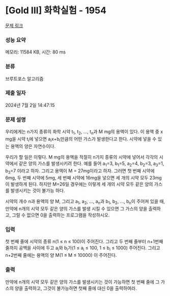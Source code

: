 # [Gold III] 화학실험 - 1954 

[문제 링크](https://www.acmicpc.net/problem/1954) 

### 성능 요약

메모리: 11584 KB, 시간: 80 ms

### 분류

브루트포스 알고리즘

### 제출 일자

2024년 7월 2일 14:47:15

### 문제 설명

<p>우리에게는 n가지 종류의 화학 시약 t<sub>1</sub>, t<sub>2</sub>, ..., t<sub>n</sub>과 M mg의 용액이 있다. 이 용액 중 x mg을 시약 t<sub>i</sub>에 넣으면 a<sub>i</sub>x+b<sub>i</sub>만큼의 어떤 가스가 발생한다고 한다. 시약에 넣을 수 있는 용액의 양은 자연수이다.</p>

<p>우리가 할 일은 이렇다. M mg의 용액을 적절히 n가지 종류의 시약에 넣어서 각각의 시약에서 같은 양의 가스를 발생시키려 한다. 예를 들어 a<sub>1</sub>=3, b<sub>1</sub>=5, a<sub>2</sub>=4, b<sub>2</sub>=3, a<sub>3</sub>=1, b<sub>3</sub>=7 이라고 하자. 그리고 용액이 M = 27mg이라고 하자. 그러면 첫 번째 시약에 6mg, 두 번째 시약에 5mg, 세 번째 시약에 16mg을 넣으면 세 개의 시약 모두 23mg이 발생하게 된다. 하지만 M=26일 경우에는 이렇게 세 개의 시약 모두 같은 양의 가스를 발생시키는 것이 불가능 하다.</p>

<p>시약의 개수 n과 용액의 양 M, 그리고 a<sub>1</sub>, a<sub>2</sub>, ..., a<sub>n</sub>과 b<sub>1</sub>, b<sub>2</sub>, ..., b<sub>n</sub>이 주어져 있을 때, 만약에 n개의 시약 모두 같은 양의 가스를 발생 시킬 수 있으면 그 가스의 양을 출력하고, 그럴 수 없으면 0을 출력하는 프로그램을 작성하시오.</p>

### 입력 

 <p>첫 번째 줄에 시약의 종류 n(1 ≤ n ≤ 100)이 주어진다. 그리고 두 번째 줄부터 n+1번째 줄까지 공백을 사이에 두고 a<sub>i</sub>와 b<sub>i</sub>가(1 ≤ a<sub>i</sub> ≤ 100, 1 ≤ b<sub>i</sub> ≤ 1000) 주어진다. 그리고 n+2번째 줄에는 용액의 양 M(1 ≤ M ≤ 10000) 이 주어진다.</p>

### 출력 

 <p>만약에 n개의 시약 모두 같은 양의 가스를 발생시키는 것이 가능하면 첫 번째 줄에 그 가스의 양을 출력하고, 그것이 불가능하면 첫째 줄에 대신 0을 출력하여라.</p>

